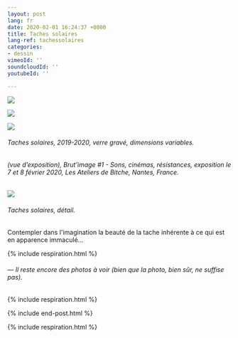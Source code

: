 ```yaml
---
layout: post
lang: fr
date: 2020-02-01 16:24:37 +0000
title: Taches solaires
lang-ref: tachessolaires
categories:
- dessin
vimeoId: ''
soundcloudId: ''
youtubeId: ''

---
```

![](/mepierdoparaver/imgs/dsc_2217-up.jpg)

![](/mepierdoparaver/imgs/dsc_2215-up.jpg)

![](/mepierdoparaver/imgs/dsc_2207-up.jpg)

###### _Taches solaires_, 2019-2020, verre gravé, dimensions variables.

###### (vue d’exposition), _Brut’image #1 - Sons, cinémas, résistances_, exposition le 7 et 8 février 2020, Les Ateliers de Bitche, Nantes, France.

![](/mepierdoparaver/imgs/dsc_2209-up.jpg)

###### _Taches solaires_, détail.

Contempler dans l'imagination la beauté de la tache inhérente à ce qui est en apparence immaculé...

{% include respiration.html %}

###### — _Il reste encore des photos à voir (bien que la photo, bien sûr, ne suffise pas)._

{% include respiration.html %}

{% include end-post.html %}

{% include respiration.html %}